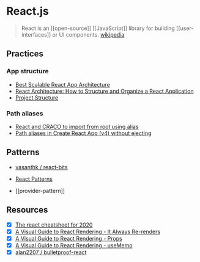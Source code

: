 # React.js

> React is an [[open-source]] [[JavaScript]] library for building [[user-interfaces]] or UI components. [wikipedia][1]

## Practices

### App structure

- [Best Scalable React App Architecture](https://codewithghazi.com/best-scalable-react-app-architecture-2020/)
- [React Architecture: How to Structure and Organize a React Application](https://www.taniarascia.com/react-architecture-directory-structure/#aliases)
- [Project Structure](https://github.com/alan2207/bulletproof-react/blob/master/docs/project-structure.md)

### Path aliases

- [React and CRACO to import from root using alias](https://www.fabiofranchino.com/log/react-and-craco-to-import-from-root-using-alias/)
- [Path aliases in Create React App (v4) without ejecting](https://adrianmanduc.medium.com/path-aliases-in-create-react-app-v4-without-ejecting-3d7ac5f2c86a)

## Patterns

- [vasanthk / react-bits](https://github.com/vasanthk/react-bits)
- [React Patterns](https://reactpatterns.com/)

- [[provider-pattern]]

## Resources

- [x] [The react cheatsheet for 2020](https://www.freecodecamp.org/news/the-react-cheatsheet-for-2020/)
- [x] [A Visual Guide to React Rendering - It Always Re-renders](https://alexsidorenko.com/blog/react-render-always-rerenders/)
- [x] [A Visual Guide to React Rendering - Props](https://alexsidorenko.com/blog/react-render-props/)
- [x] [A Visual Guide to React Rendering - useMemo](https://alexsidorenko.com/blog/react-render-usememo/)
- [x] [alan2207 / bulletproof-react](https://github.com/alan2207/bulletproof-react)

[1]: https://en.wikipedia.org/wiki/React_(web_framework)

